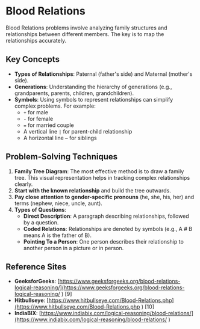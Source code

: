 # Blood Relations

Blood Relations problems involve analyzing family structures and relationships between different members. The key is to map the relationships accurately.

## Key Concepts

*   **Types of Relationships**: Paternal (father's side) and Maternal (mother's side).
*   **Generations**: Understanding the hierarchy of generations (e.g., grandparents, parents, children, grandchildren).
*   **Symbols**: Using symbols to represent relationships can simplify complex problems. For example:
    *   `+` for male
    *   `-` for female
    *   `=` for married couple
    *   A vertical line `|` for parent-child relationship
    *   A horizontal line `—` for siblings

## Problem-Solving Techniques

1.  **Family Tree Diagram**: The most effective method is to draw a family tree. This visual representation helps in tracking complex relationships clearly.
2.  **Start with the known relationship** and build the tree outwards.
3.  **Pay close attention to gender-specific pronouns** (he, she, his, her) and terms (nephew, niece, uncle, aunt).
4.  **Types of Questions**:
    *   **Direct Description**: A paragraph describing relationships, followed by a question.
    *   **Coded Relations**: Relationships are denoted by symbols (e.g., A # B means A is the father of B).
    *   **Pointing To a Person**: One person describes their relationship to another person in a picture or in person.

## Reference Sites

*   **GeeksforGeeks**: [https://www.geeksforgeeks.org/blood-relations-logical-reasoning/](https://www.geeksforgeeks.org/blood-relations-logical-reasoning/ ) [9]
*   **Hitbullseye**: [https://www.hitbullseye.com/Blood-Relations.php](https://www.hitbullseye.com/Blood-Relations.php ) [10]
*   **IndiaBIX**: [https://www.indiabix.com/logical-reasoning/blood-relations/](https://www.indiabix.com/logical-reasoning/blood-relations/ )
